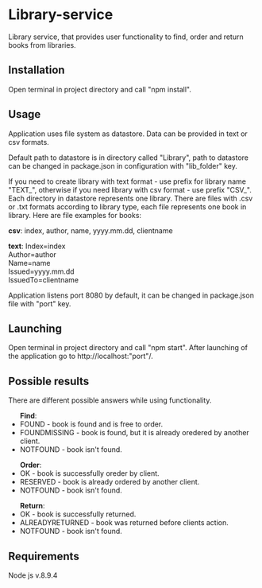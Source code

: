 Library-service
=======
Library service, that provides user functionality to find, order and return books from libraries.

Installation
------
Open terminal in project directory and call "npm install".

Usage
------
Application uses file system as datastore. Data can be provided in text or csv formats.

Default path to datastore is in directory called "Library", path to datastore can be changed in package.json in configuration with "lib_folder" key.

If you need to create library with text format - use prefix for library name "TEXT_", otherwise if you need library with csv format - use prefix "CSV_".
Each directory in datastore represents one library. There are files with .csv or .txt formats according to library type, each file represents one book in library.
Here are file examples for books:

  <b>csv</b>: index, author, name, yyyy.mm.dd, clientname
  
  <b>text</b>: Index=index<br>
        Author=author<br>
        Name=name<br>
        Issued=yyyy.mm.dd<br>
        IssuedTo=clientname<br>

Application listens port 8080 by default, it can be changed in package.json file with "port" key.

Launching
------
Open terminal in project directory and call "npm start". After launching of the application go to http://localhost:"port"/.

Possible results
------
There are different possible answers while using functionality.
  <ul><b>Find</b>:
    <li>FOUND - book is found and is free to order.</li>
    <li>FOUNDMISSING - book is found, but it is already oredered by another client.</li>
    <li>NOTFOUND - book isn't found.</li>
  </ul>
  <ul><b>Order</b>:
    <li>OK - book is successfully oreder by client.</li>
    <li>RESERVED - book is already ordered by another client.</li>
    <li>NOTFOUND - book isn't found.</li>
  </ul>
  <ul><b>Return</b>:
    <li>OK - book is successfully returned.</li>
    <li>ALREADYRETURNED - book was returned before clients action.</li>
    <li>NOTFOUND - book isn't found.</li>
  </ul>

Requirements
------
Node js v.8.9.4
